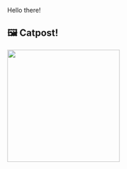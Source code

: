 Hello there!



## 🖼️ Catpost!

<sub>
    <img src="https://cdn2.thecatapi.com/images/MTY3NDI5MA.jpg" height="256">
</sub>

